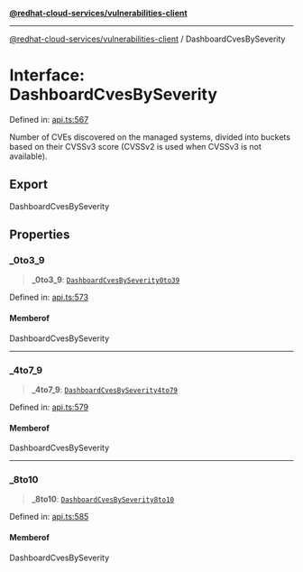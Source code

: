 [**@redhat-cloud-services/vulnerabilities-client**](../README.md)

***

[@redhat-cloud-services/vulnerabilities-client](../globals.md) / DashboardCvesBySeverity

# Interface: DashboardCvesBySeverity

Defined in: [api.ts:567](https://github.com/charlesmulder/javascript-clients/blob/main/packages/vulnerabilities/api.ts#L567)

Number of CVEs discovered on the managed systems, divided into buckets based on their CVSSv3 score (CVSSv2 is used when CVSSv3 is not available).

## Export

DashboardCvesBySeverity

## Properties

### \_0to3\_9

> **\_0to3\_9**: [`DashboardCvesBySeverity0to39`](DashboardCvesBySeverity0to39.md)

Defined in: [api.ts:573](https://github.com/charlesmulder/javascript-clients/blob/main/packages/vulnerabilities/api.ts#L573)

#### Memberof

DashboardCvesBySeverity

***

### \_4to7\_9

> **\_4to7\_9**: [`DashboardCvesBySeverity4to79`](DashboardCvesBySeverity4to79.md)

Defined in: [api.ts:579](https://github.com/charlesmulder/javascript-clients/blob/main/packages/vulnerabilities/api.ts#L579)

#### Memberof

DashboardCvesBySeverity

***

### \_8to10

> **\_8to10**: [`DashboardCvesBySeverity8to10`](DashboardCvesBySeverity8to10.md)

Defined in: [api.ts:585](https://github.com/charlesmulder/javascript-clients/blob/main/packages/vulnerabilities/api.ts#L585)

#### Memberof

DashboardCvesBySeverity
